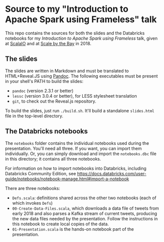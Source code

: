 # Source to my "Introduction to Apache Spark using Frameless" talk

This repo contains the sources for both the slides and the Databricks
notebooks for my _Introduction to Apache Spark using Frameless_ talk,
given at [ScalaIO](https://scala.io/talks.html#/#WUW-9677) and at
[Scale by the Bay](http://scale.bythebay.io/) in 2018.

## The slides

The slides are written in Markdown and must be translated to HTML+Reveal.JS
using [Pandoc](https://pandoc.org). The following executables must be present
in your shell's PATH to build the slides:

- `pandoc` (version 2.3.1 or better)
- `lessc` (version 3.0.4 or better), for LESS stylesheet translation
- `git`, to check out the Reveal.js repository.

To build the slides, just run `./build.sh`. It'll build a standalone
`slides.html` file in the top-level directory.

## The Databricks notebooks

The `notebooks` folder contains the individual notebooks used during the
presentation. You'll need all three. If you want, you can import them
individually. Or, you can simply download and import the `notebooks.dbc`
file in this directory; it contains all three notebooks.

For information on how to import notebooks into Databricks, including
Databricks Community Edition, see
<https://docs.databricks.com/user-guide/notebooks/notebook-manage.html#import-a-notebook>

There are three notebooks:

- `Defs.scala`: definitions shared across the other two notebooks (each of
  which invokes `Defs`)
- `00-Create-Data-Files.scala`, which downloads a data file of tweets from
  early 2018 and also parses a Kafka stream of current tweets, producing
  the new data files needed by the presentation. Follow the instructions
  in this notebook to create local copies of the data.
- `01-Presentation.scala` is the hands-on notebook part of the presentation.

